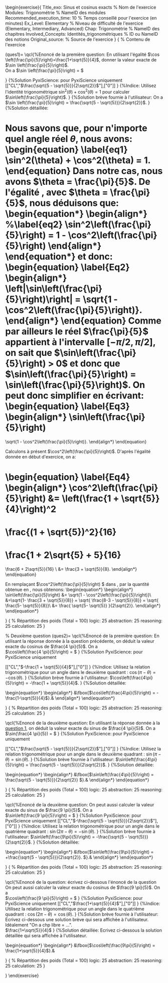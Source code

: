 \begin{exercise}{
Title_exo: Sinus et cosinus exacts % Nom de l'exercice
Modules: Trigonométrie % NameID des modules
Recommended_execution_time: 10 % Temps conseillé pour l'exercice (en minutes)
Ex_Level: Elementary % Niveau de difficulté de l'exercice (Elementary, Intermediary, Advanced)
Chap: Trigonométrie % NameID des chapitres
Involved_Concepts: Identités_trigonométriques % ID ou NameID des notions
Original_source: % Source de l'exercice
}
{
% Contenu de l'exercice

(ques1)=
\qcl{%Enoncé de la première question: 
En utilisant l'égalité
$\cos \left(\frac{\pi}{5}\right)=\frac{1+\sqrt{5}}{4}$, donner la valeur exacte de $\sin \left(\frac{\pi}{5}\right)$.
\
On a $\sin \left(\frac{\pi}{5}\right) = $

}
{%Solution PyxiScience: pour PyxiScience uniquement
[["CL","$\frac{\sqrt{5 - \sqrt{5}}}{2\sqrt{2}}$"],["0"]]
}
{%Indice: 
Utilisez l'identité trigonométrique $\sin^2\left(\theta\right) + \cos^2\left(\theta\right) = 1$ pour calculer $\sin\left(\frac{\pi}{5}\right)$.
}
{%Solution brève fournie à l'utilisateur: 
On a $\sin \left(\frac{\pi}{5}\right) = \frac{\sqrt{5 - \sqrt{5}}}{2\sqrt{2}}$.
}
{%Solution détaillée: 

Nous savons que, pour n'importe quel angle réel $\theta$, nous avons:  
\begin{equation}
\label{eq1}
\sin^2(\theta) + \cos^2(\theta) = 1.
\end{equation}
Dans notre cas, nous avons $\theta = \frac{\pi}{5}$. 
De l'égalité [](#eq1), avec $\theta = \frac{\pi}{5}$, nous déduisons que:
\begin{equation*}
\begin{align*}
%\label{eq2}
\sin^2\left(\frac{\pi}{5}\right) = 1 - \cos^2\left(\frac{\pi}{5}\right)
\end{align*}
\end{equation*}
et donc:
\begin{equation}
\label{Eq2}
\begin{align*}
\left|\sin\left(\frac{\pi}{5}\right)\right| = \sqrt{1 - \cos^2\left(\frac{\pi}{5}\right)}.
\end{align*}
\end{equation}
Comme par ailleurs le réel $\frac{\pi}{5}$ appartient à l'intervalle $[-\pi/2,\pi/2]$, on sait que 
$\sin\left(\frac{\pi}{5}\right) > 0$ et donc que $\sin\left(\frac{\pi}{5}\right) = \sin\left(\frac{\pi}{5}\right)$. On peut donc simplifier [](#Eq2) en écrivant:
\begin{equation}
\label{Eq3}
\begin{align*}
\sin\left(\frac{\pi}{5}\right)
= 
\sqrt{1 - \cos^2\left(\frac{\pi}{5}\right)}.
\end{align*}
\end{equation}

Calculons à présent $\cos^2\left(\frac{\pi}{5}\right)$. D'après l'égalité donnée en début 
d'exercice, on a:

\begin{equation}
\label{Eq4}
\begin{align*}
\cos^2\left(\frac{\pi}{5}\right) 
&=
 \left(\frac{1 + \sqrt{5}}{4}\right)^2 
=
 \frac{(1 + \sqrt{5})^2}{16} 
=
 \frac{1 + 2\sqrt{5} + 5}{16} 
=
 \frac{6 + 2\sqrt{5}}{16} \\
&=
 \frac{3 + \sqrt{5}}{8}.
\end{align*}
\end{equation}


En remplaçant $\cos^2\left(\frac{\pi}{5}\right) $ dans [](#Eq3), 
par la quantité obtenue en [](#Eq4), nous obtenons:
\begin{equation*}
\begin{align*}
\sin\left(\frac{\pi}{5}\right)
&= 
\sqrt{1 - \cos^2\left(\frac{\pi}{5}\right)}\\
&=\sqrt{1- \frac{3 + \sqrt{5}}{8}}
= \sqrt{ \frac{8-3 - \sqrt{5}}{8}} =  \sqrt{ \frac{5- \sqrt{5}}{8}}\\
&= \frac{ \sqrt{5- \sqrt{5}} }{2\sqrt{2}}.
\end{align*}
\end{equation*}

}
{
% Répartition des poids (Total = 100)
logic: 25
abstraction: 25
reasoning: 25
calculation: 25
}


% Deuxième question
(ques2)=
\qcl{%Enoncé de la première question: 
En utilisant la réponse donnée à la question précédente, on déduit 
la valeur exacte du cosinus de $\frac{4 \pi}{5}$. On a 
\
$\cos\left(\frac{4 \pi}{5}\right) = $
}
{%Solution PyxiScience: pour PyxiScience uniquement

[["CL","$-\frac{1 + \sqrt{5}}{4}$"],["0"]]
}
{%Indice: 
Utilisez la relation trigonométrique pour un angle dans le deuxième quadrant : $\cos\left(\pi - \theta\right) = -\cos(\theta)$.
}
{%Solution brève fournie à l'utilisateur: 
$\cos\left(\frac{4\pi}{5}\right) = -\frac{1 + \sqrt{5}}{4}$.
}
{%Solution détaillée: 

\begin{equation*}
\begin{align*}
&\fbox{$\cos\left(\frac{4\pi}{5}\right)  = - \frac{1-\sqrt{5}}{4}$}.&
\end{align*}
\end{equation*}

}
{
% Répartition des poids (Total = 100)
logic: 25
abstraction: 25
reasoning: 25
calculation: 25
}

\qcl{%Enoncé de la deuxième question: 
En utilisant la réponse donnée à la  [question $1$](#ques1), on déduit  la valeur exacte 
du sinus de $\frac{4 \pi}{5}$. On a 
\
$\sin(\frac{4 \pi}{5}) = $
}
{%Solution PyxiScience: pour PyxiScience uniquement


[["CL","$\frac{\sqrt{5 - \sqrt{5}}}{2\sqrt{2}}$"],["0"]]
}
{%Indice: 
Utilisez la relation trigonométrique pour un angle dans le deuxième quadrant : $\sin\left(\pi - \theta\right) = \sin(\theta)$.
}
{%Solution brève fournie à l'utilisateur: 
$\sin\left(\frac{4\pi}{5}\right) = \frac{\sqrt{5 - \sqrt{5}}}{2\sqrt{2}}$.
}
{%Solution détaillée: 




\begin{equation*}
\begin{align*}
&\fbox{$\sin\left(\frac{4\pi}{5}\right)  =  \frac{\sqrt{5 - \sqrt{5}}}{2\sqrt{2}} $}.&
\end{align*}
\end{equation*}

}
{
% Répartition des poids (Total = 100)
logic: 25
abstraction: 25
reasoning: 25
calculation: 25
}


\qcl{%Enoncé de la deuxième question:
On peut aussi calculer la valeur exacte du sinus de $\frac{9 \pi}{5}$. On a 
\
$\sin\left(\frac{9 \pi}{5}\right) = $
}
{%Solution PyxiScience: pour PyxiScience uniquement
[["CL","$-\frac{\sqrt{5 - \sqrt{5}}}{2\sqrt{2}}$"],["0"]]
}
{%Indice: 
Utilisez la relation trigonométrique pour un angle dans le quatrième quadrant : $\sin\left(2\pi - \theta\right) = -\sin(\theta)$.
}
{%Solution brève fournie à l'utilisateur: 
$\sin\left(\frac{9\pi}{5}\right) = -\frac{\sqrt{5 - \sqrt{5}}}{2\sqrt{2}}$.
}
{%Solution détaillée: 


\begin{equation*}
\begin{align*}
&\fbox{$\sin\left(\frac{9\pi}{5}\right)  =  +\frac{\sqrt{5 - \sqrt{5}}}{2\sqrt{2}}. $}.&
\end{align*}
\end{equation*}



}
{
% Répartition des poids (Total = 100)
logic: 25
abstraction: 25
reasoning: 25
calculation: 25
}




\qcl{%Enoncé de la question: écrivez ci-dessous l'énoncé de la question
On peut aussi calculer la valeur exacte du cosinus de $\frac{9 \pi}{5}$. On a 
\
$\cos\left(\frac{9 \pi}{5}\right) = $
}
{%Solution PyxiScience: pour PyxiScience uniquement
[["CL","$\frac{1+\sqrt{5}}{4}$"],["0"]]
}
{%Indice: 
Utilisez la relation trigonométrique pour un angle dans le quatrième quadrant : $\cos\left(2\pi - \theta\right) = \cos(\theta)$.
}
{%Solution brève fournie à l'utilisateur: Ecrivez ci-dessous une solution brève qui sera affichée à l'utilisateur. Idéalement "On a chp libre = ...".  
$\frac{1+\sqrt{5}}{4}$
}
{%Solution détaillée: Ecrivez ci-dessous la solution détaillée qui sera affichée à l'utilisateur.



\begin{equation*}
\begin{align*}
&\fbox{$\cos\left(\frac{9\pi}{5}\right)  =  \frac{1+\sqrt{5}}{4}$}.&

}
{
% Répartition des poids (Total = 100)
logic: 25
abstraction: 25
reasoning: 25
calculation: 25
}










}
\end{exercise}
